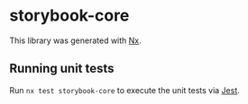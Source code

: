 # storybook-core

This library was generated with [Nx](https://nx.dev).

## Running unit tests

Run `nx test storybook-core` to execute the unit tests via [Jest](https://jestjs.io).
